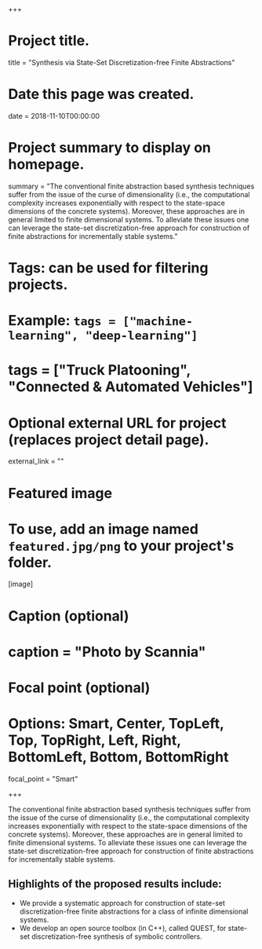 +++
# Project title.
title = "Synthesis via State-Set Discretization-free Finite Abstractions"

# Date this page was created.
date = 2018-11-10T00:00:00

# Project summary to display on homepage.
summary = "The conventional finite abstraction based synthesis techniques suffer from the issue of the curse of dimensionality (i.e., the computational complexity increases exponentially with respect to the state-space dimensions of the concrete systems). Moreover, these approaches are in general limited to finite dimensional systems. To alleviate these issues one can leverage the state-set discretization-free approach for construction of finite abstractions for incrementally stable systems."

# Tags: can be used for filtering projects.
# Example: `tags = ["machine-learning", "deep-learning"]`
# tags = ["Truck Platooning", "Connected & Automated Vehicles"]

# Optional external URL for project (replaces project detail page).
external_link = ""

# Featured image
# To use, add an image named `featured.jpg/png` to your project's folder. 
[image]
  # Caption (optional)
 #  caption = "Photo by Scannia"

  # Focal point (optional)
  # Options: Smart, Center, TopLeft, Top, TopRight, Left, Right, BottomLeft, Bottom, BottomRight
  focal_point = "Smart"

+++

The conventional finite abstraction based synthesis techniques suffer from the issue of the curse of dimensionality (i.e., the computational complexity increases exponentially with respect to the state-space dimensions of the concrete systems). Moreover, these approaches are in general limited to finite dimensional systems. To alleviate these issues one can leverage the state-set discretization-free approach for construction of finite abstractions for incrementally stable systems.

## Highlights of the proposed results include:
* We provide a systematic approach for construction of state-set discretization-free finite abstractions for a class of infinite dimensional systems.
* We develop an open source toolbox (in C++), called QUEST, for state-set discretization-free  synthesis of symbolic controllers.
